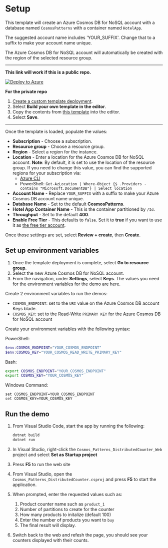 # Setup

This template will create an Azure Cosmos DB for NoSQL account with a database named `CosmosPatterns` with a container named `HotelApp`. 

The suggested account name includes 'YOUR_SUFFIX'. Change that to a suffix to make your account name unique.

The Azure Cosmos DB for NoSQL account will automatically be created with the region of the selected resource group.

---

**This link will work if this is a public repo.**

[![Deploy to Azure](https://aka.ms/deploytoazurebutton)](https://portal.azure.com/#create/Microsoft.Template/uri/https%3A%2F%2Fraw.githubusercontent.com%2Fsolliancenet%2Fcosmos-db-nosql-modeling%2Fmain%2FCosmos_Patterns_DistributedCounter%2Fsetup%2Fazuredeploy.json)

**For the private repo**

1. [Create a custom template deployment](https://portal.azure.com/#create/Microsoft.Template/).
2. Select **Build your own template in the editor**.
3. Copy the contents from [this template](azuredeploy.json) into the editor.
4. Select **Save**.

---

Once the template is loaded, populate the values:

- **Subscription** - Choose a subscription.
- **Resource group** - Choose a resource group.
- **Region** - Select a region for the instance.
- **Location** - Enter a location for the Azure Cosmos DB for NoSQL account. **Note**: By default, it is set to use the location of the resource group. If you need to change this value, you can find the supported regions for your subscription via:
  - [Azure CLI](https://learn.microsoft.com/cli/azure/account?view=azure-cli-latest#az-account-list-locations)
  - PowerShell: `Get-AzLocation | Where-Object {$_.Providers -contains "Microsoft.DocumentDB"} | Select location`
- **Account Name** - Replace `YOUR_SUFFIX` with a suffix to make your Azure Cosmos DB account name unique.
- **Database Name** - Set to the default **CosmosPatterns**.
- **Hotel App Container Name** - This is the container partitioned by `/Id`.
- **Throughput** - Set to the default **400**.
- **Enable Free Tier** - This defaults to `false`. Set it to **true** if you want to use it as [the free tier account](https://learn.microsoft.com/azure/cosmos-db/free-tier).

Once those settings are set, select **Review + create**, then **Create**.

## Set up environment variables

1. Once the template deployment is complete, select **Go to resource group**.
2. Select the new Azure Cosmos DB for NoSQL account.
3. From the navigation, under **Settings**, select **Keys**. The values you need for the environment variables for the demo are here.

Create 2 environment variables to run the demos:

- `COSMOS_ENDPOINT`: set to the `URI` value on the Azure Cosmos DB account Keys blade.
- `COSMOS_KEY`: set to the Read-Write `PRIMARY KEY` for the Azure Cosmos DB for NoSQL account

Create your environment variables with the following syntax:

PowerShell:

```powershell
$env:COSMOS_ENDPOINT="YOUR_COSMOS_ENDPOINT"
$env:COSMOS_KEY="YOUR_COSMOS_READ_WRITE_PRIMARY_KEY"
```

Bash:

```bash
export COSMOS_ENDPOINT="YOUR_COSMOS_ENDPOINT"
export COSMOS_KEY="YOUR_COSMOS_KEY"
```

Windows Command:

```text
set COSMOS_ENDPOINT=YOUR_COSMOS_ENDPOINT
set COSMOS_KEY=YOUR_COSMOS_KEY
```

## Run the demo

1. From Visual Studio Code, start the app by running the following:

    ```bash
    dotnet build
    dotnet run
    ```

2. In Visual Studio, right-click the `Cosmos_Patterns_DistributedCounter_Web` project and select **Set as Startup project**
3. Press **F5** to run the web site
4. From Visual Studio, open the `Cosmos_Patterns_DistributedCounter.csproj` and press **F5** to start the application.
5. When prompted, enter the requested values such as:
   1. Product counter name such as `product_1`
   2. Number of partitions to create for the counter
   3. How many products to initalize (default 100)
   4. Enter the number of products you want to `buy`
   5. The final result will display.
6. Switch back to the web and refesh the page, you should see your counters displayed with their counts.
